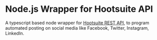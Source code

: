 # Node.js Wrapper for Hootsuite API

A typescript based node wrapper for [Hootsuite REST API](https://developer.hootsuite.com/docs/api-overview), to program automated posting on social media like Facebook, Twitter, Instagram, LinkedIn.
